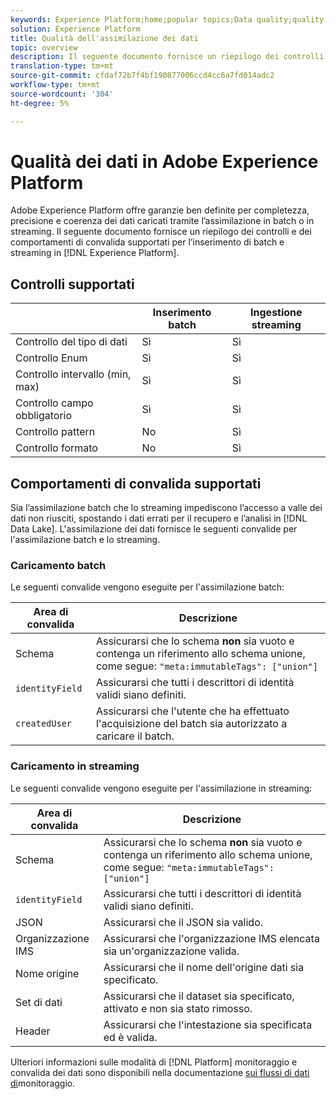```yaml
---
keywords: Experience Platform;home;popular topics;Data quality;quality;Quality;Supported validation;Validation;supported validation;
solution: Experience Platform
title: Qualità dell'assimilazione dei dati
topic: overview
description: Il seguente documento fornisce un riepilogo dei controlli e dei comportamenti di convalida supportati per l’assimilazione in batch e in streaming in Adobe Experience Platform.
translation-type: tm+mt
source-git-commit: cfdaf72b7f4bf190877006ccd4cc6a7fd014adc2
workflow-type: tm+mt
source-wordcount: '304'
ht-degree: 5%

---
```



# Qualità dei dati in Adobe Experience Platform

Adobe Experience Platform offre garanzie ben definite per completezza, precisione e coerenza dei dati caricati tramite l’assimilazione in batch o in streaming. Il seguente documento fornisce un riepilogo dei controlli e dei comportamenti di convalida supportati per l’inserimento di batch e streaming in [!DNL Experience Platform].

## Controlli supportati

|   | Inserimento batch | Ingestione streaming |
| ------ | --------------- | ------------------- |
| Controllo del tipo di dati | Sì | Sì |
| Controllo Enum | Sì | Sì |
| Controllo intervallo (min, max) | Sì | Sì |
| Controllo campo obbligatorio | Sì | Sì |
| Controllo pattern | No | Sì |
| Controllo formato | No | Sì |

## Comportamenti di convalida supportati

Sia l’assimilazione batch che lo streaming impediscono l’accesso a valle dei dati non riusciti, spostando i dati errati per il recupero e l’analisi in [!DNL Data Lake]. L&#39;assimilazione dei dati fornisce le seguenti convalide per l&#39;assimilazione batch e lo streaming.

### Caricamento batch

Le seguenti convalide vengono eseguite per l&#39;assimilazione batch:

| Area di convalida | Descrizione |
| --------------- | ----------- |
| Schema | Assicurarsi che lo schema **non** sia vuoto e contenga un riferimento allo schema unione, come segue: `"meta:immutableTags": ["union"]` |
| `identityField` | Assicurarsi che tutti i descrittori di identità validi siano definiti. |
| `createdUser` | Assicurarsi che l&#39;utente che ha effettuato l&#39;acquisizione del batch sia autorizzato a caricare il batch. |

### Caricamento in streaming

Le seguenti convalide vengono eseguite per l&#39;assimilazione in streaming:

| Area di convalida | Descrizione |
| --------------- | ----------- |
| Schema | Assicurarsi che lo schema **non** sia vuoto e contenga un riferimento allo schema unione, come segue: `"meta:immutableTags": ["union"]` |
| `identityField` | Assicurarsi che tutti i descrittori di identità validi siano definiti. |
| JSON | Assicurarsi che il JSON sia valido. |
| Organizzazione IMS | Assicurarsi che l&#39;organizzazione IMS elencata sia un&#39;organizzazione valida. |
| Nome origine | Assicurarsi che il nome dell&#39;origine dati sia specificato. |
| Set di dati | Assicurarsi che il dataset sia specificato, attivato e non sia stato rimosso. |
| Header | Assicurarsi che l&#39;intestazione sia specificata ed è valida. |

Ulteriori informazioni sulle modalità di [!DNL Platform] monitoraggio e convalida dei dati sono disponibili nella documentazione [sui flussi di dati di](./monitor-data-ingestion.md)monitoraggio.
